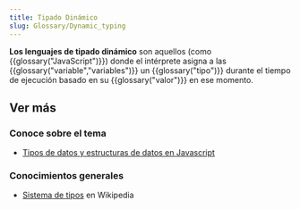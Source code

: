 ```yaml
---
title: Tipado Dinámico
slug: Glossary/Dynamic_typing
---
```


**Los lenguajes de tipado dinámico** son aquellos (como {{glossary("JavaScript")}}) donde el intérprete asigna a las {{glossary("variable","variables")}} un {{glossary("tipo")}} durante el tiempo de ejecución basado en su {{glossary("valor")}} en ese momento.

## Ver más

### Conoce sobre el tema

- [Tipos de datos y estructuras de datos en Javascript](/es/docs/Web/JavaScript/Guide/Data_structures)

### Conocimientos generales

- [Sistema de tipos](https://es.wikipedia.org/wiki/Sistema_de_tipos) en Wikipedia
